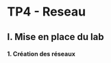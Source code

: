 #   TP4 - Reseau
## I. Mise en place du lab

#### 1. Création des réseaux
<!--stackedit_data:
eyJoaXN0b3J5IjpbMTU3OTk3MjY0M119
-->